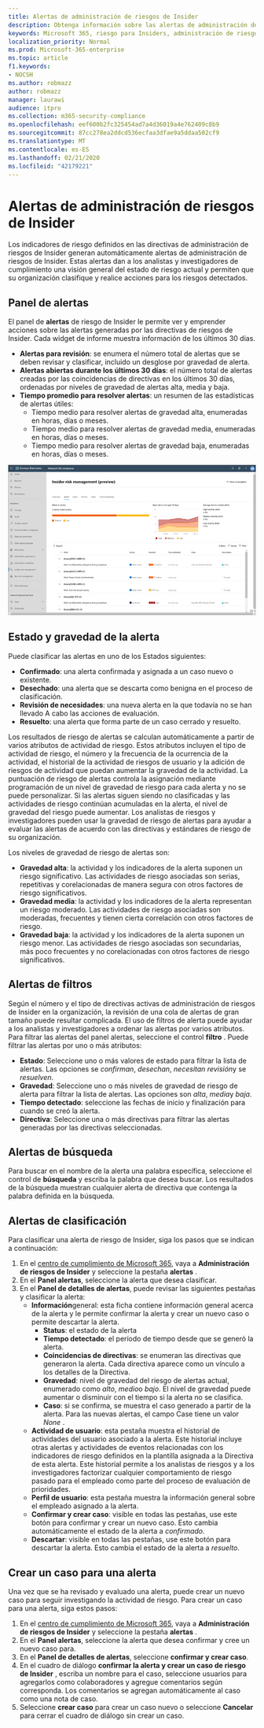 ```yaml
---
title: Alertas de administración de riesgos de Insider
description: Obtenga información sobre las alertas de administración de riesgos de Insider en Microsoft 365
keywords: Microsoft 365, riesgo para Insiders, administración de riesgos, cumplimiento
localization_priority: Normal
ms.prod: Microsoft-365-enterprise
ms.topic: article
f1.keywords:
- NOCSH
ms.author: robmazz
author: robmazz
manager: laurawi
audience: itpro
ms.collection: m365-security-compliance
ms.openlocfilehash: eef600b2fc325454ad7a4d36019a4e762409c8b9
ms.sourcegitcommit: 87cc278ea2ddcd536ecfaa3dfae9a5ddaa502cf9
ms.translationtype: MT
ms.contentlocale: es-ES
ms.lasthandoff: 02/21/2020
ms.locfileid: "42179221"
---
```

# <a name="insider-risk-management-alerts"></a>Alertas de administración de riesgos de Insider

Los indicadores de riesgo definidos en las directivas de administración de riesgos de Insider generan automáticamente alertas de administración de riesgos de Insider. Estas alertas dan a los analistas y investigadores de cumplimiento una visión general del estado de riesgo actual y permiten que su organización clasifique y realice acciones para los riesgos detectados.

## <a name="alert-dashboard"></a>Panel de alertas

El panel de **alertas** de riesgo de Insider le permite ver y emprender acciones sobre las alertas generadas por las directivas de riesgos de Insider. Cada widget de informe muestra información de los últimos 30 días.

- **Alertas para revisión**: se enumera el número total de alertas que se deben revisar y clasificar, incluido un desglose por gravedad de alerta.
- **Alertas abiertas durante los últimos 30 días**: el número total de alertas creadas por las coincidencias de directivas en los últimos 30 días, ordenadas por niveles de gravedad de alertas alta, media y baja.
- **Tiempo promedio para resolver alertas**: un resumen de las estadísticas de alertas útiles:
    - Tiempo medio para resolver alertas de gravedad alta, enumeradas en horas, días o meses.
    - Tiempo medio para resolver alertas de gravedad media, enumeradas en horas, días o meses.
    - Tiempo medio para resolver alertas de gravedad baja, enumeradas en horas, días o meses.

![Panel de alertas de administración de riesgos de Insider](../media/insider-risk-alerts-dashboard.png)

## <a name="alert-status-and-severity"></a>Estado y gravedad de la alerta

Puede clasificar las alertas en uno de los Estados siguientes:

- **Confirmado**: una alerta confirmada y asignada a un caso nuevo o existente.
- **Desechado**: una alerta que se descarta como benigna en el proceso de clasificación.
- **Revisión de necesidades**: una nueva alerta en la que todavía no se han llevado A cabo las acciones de evaluación.
- **Resuelto**: una alerta que forma parte de un caso cerrado y resuelto.

Los resultados de riesgo de alertas se calculan automáticamente a partir de varios atributos de actividad de riesgo. Estos atributos incluyen el tipo de actividad de riesgo, el número y la frecuencia de la ocurrencia de la actividad, el historial de la actividad de riesgos de usuario y la adición de riesgos de actividad que puedan aumentar la gravedad de la actividad. La puntuación de riesgo de alertas controla la asignación mediante programación de un nivel de gravedad de riesgo para cada alerta y no se puede personalizar. Si las alertas siguen siendo no clasificadas y las actividades de riesgo continúan acumuladas en la alerta, el nivel de gravedad del riesgo puede aumentar. Los analistas de riesgos y investigadores pueden usar la gravedad de riesgo de alertas para ayudar a evaluar las alertas de acuerdo con las directivas y estándares de riesgo de su organización.

Los niveles de gravedad de riesgo de alertas son:

- **Gravedad alta**: la actividad y los indicadores de la alerta suponen un riesgo significativo. Las actividades de riesgo asociadas son serias, repetitivas y corelacionadas de manera segura con otros factores de riesgo significativos.
- **Gravedad media**: la actividad y los indicadores de la alerta representan un riesgo moderado. Las actividades de riesgo asociadas son moderadas, frecuentes y tienen cierta correlación con otros factores de riesgo.
- **Gravedad baja**: la actividad y los indicadores de la alerta suponen un riesgo menor. Las actividades de riesgo asociadas son secundarias, más poco frecuentes y no corelacionadas con otros factores de riesgo significativos.

## <a name="filter-alerts"></a>Alertas de filtros

Según el número y el tipo de directivas activas de administración de riesgos de Insider en la organización, la revisión de una cola de alertas de gran tamaño puede resultar complicada. El uso de filtros de alerta puede ayudar a los analistas y investigadores a ordenar las alertas por varios atributos. Para filtrar las alertas del panel alertas, seleccione el control **filtro** . Puede filtrar las alertas por uno o más atributos:

- **Estado**: Seleccione uno o más valores de estado para filtrar la lista de alertas. Las opciones se *confirman*, *desechan*, *necesitan revisión*y se *resuelven*.
- **Gravedad**: Seleccione uno o más niveles de gravedad de riesgo de alerta para filtrar la lista de alertas. Las opciones son *alta*, *media*y *baja*.
- **Tiempo detectado**: seleccione las fechas de inicio y finalización para cuando se creó la alerta.
- **Directiva**: Seleccione una o más directivas para filtrar las alertas generadas por las directivas seleccionadas.

## <a name="search-alerts"></a>Alertas de búsqueda

Para buscar en el nombre de la alerta una palabra específica, seleccione el control de **búsqueda** y escriba la palabra que desea buscar. Los resultados de la búsqueda muestran cualquier alerta de directiva que contenga la palabra definida en la búsqueda.

## <a name="triage-alerts"></a>Alertas de clasificación

Para clasificar una alerta de riesgo de Insider, siga los pasos que se indican a continuación:

1. En el [centro de cumplimiento de Microsoft 365](https://compliance.microsoft.com), vaya a **Administración de riesgos de Insider** y seleccione la pestaña **alertas** .
2. En el **Panel alertas**, seleccione la alerta que desea clasificar.
3. En el **Panel de detalles de alertas**, puede revisar las siguientes pestañas y clasificar la alerta:
    - **Información**general: esta ficha contiene información general acerca de la alerta y le permite confirmar la alerta y crear un nuevo caso o permite descartar la alerta.
        - **Status**: el estado de la alerta
        - **Tiempo detectado**: el período de tiempo desde que se generó la alerta.
        - **Coincidencias de directivas**: se enumeran las directivas que generaron la alerta. Cada directiva aparece como un vínculo a los detalles de la Directiva.
        - **Gravedad**: nivel de gravedad del riesgo de alertas actual, enumerado como *alto*, *medio*o *bajo*. El nivel de gravedad puede aumentar o disminuir con el tiempo si la alerta no se clasifica.
        - **Caso**: si se confirma, se muestra el caso generado a partir de la alerta. Para las nuevas alertas, el campo Case tiene un valor *None* .
    - **Actividad de usuario**: esta pestaña muestra el historial de actividades del usuario asociado a la alerta. Este historial incluye otras alertas y actividades de eventos relacionadas con los indicadores de riesgo definidos en la plantilla asignada a la Directiva de esta alerta. Este historial permite a los analistas de riesgos y a los investigadores factorizar cualquier comportamiento de riesgo pasado para el empleado como parte del proceso de evaluación de prioridades.
    - **Perfil de usuario**: esta pestaña muestra la información general sobre el empleado asignado a la alerta.
    - **Confirmar y crear caso**: visible en todas las pestañas, use este botón para confirmar y crear un nuevo caso. Esto cambia automáticamente el estado de la alerta a *confirmado*.
    - **Descartar**: visible en todas las pestañas, use este botón para descartar la alerta. Esto cambia el estado de la alerta a *resuelto*.

## <a name="create-a-case-for-an-alert"></a>Crear un caso para una alerta

Una vez que se ha revisado y evaluado una alerta, puede crear un nuevo caso para seguir investigando la actividad de riesgo. Para crear un caso para una alerta, siga estos pasos:

1. En el [centro de cumplimiento de Microsoft 365](https://compliance.microsoft.com), vaya a **Administración de riesgos de Insider** y seleccione la pestaña **alertas** .
2. En el **Panel alertas**, seleccione la alerta que desea confirmar y cree un nuevo caso para.
3. En el **Panel de detalles de alertas**, seleccione **confirmar y crear caso**.
4. En el cuadro de diálogo **confirmar la alerta y crear un caso de riesgo de Insider** , escriba un nombre para el caso, seleccione usuarios para agregarlos como colaboradores y agregue comentarios según corresponda. Los comentarios se agregan automáticamente al caso como una nota de caso.
5. Seleccione **crear caso** para crear un caso nuevo o seleccione **Cancelar** para cerrar el cuadro de diálogo sin crear un caso.
